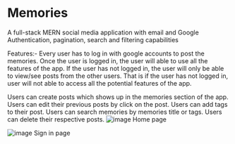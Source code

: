 # Memories
A full-stack MERN social media application with email and Google Authentication, pagination, search and filtering capabilities

Features:-
Every user has to log in with google accounts to post the memories.
Once the user is logged in, the user will able to use all the features of the app.
If the user has not logged in, the user will only be able to view/see posts from the other users.
That is if the user has not logged in, user will not able to access all the potential features of the app.



Users can create posts which shows up in the memories section of the app.
Users can edit their previous posts by click on the post.
Users can add tags to their post.
Users can search memories by memories title or tags.
Users can delete their respective posts.
![image](https://user-images.githubusercontent.com/87646329/179883525-4853067f-0691-4f86-a27e-70b51f3495f0.png)
Home page

![image](https://user-images.githubusercontent.com/87646329/179883763-b4c82910-1c55-47f0-9e00-cf1ffa261105.png)
Sign in page
